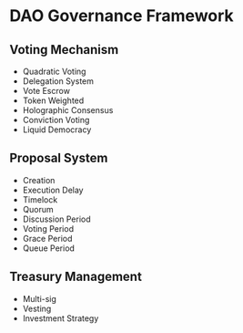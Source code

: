 # DAO Governance Framework

## Voting Mechanism
- Quadratic Voting
- Delegation System
- Vote Escrow
- Token Weighted
- Holographic Consensus
- Conviction Voting
- Liquid Democracy

## Proposal System
- Creation
- Execution Delay
- Timelock
- Quorum
- Discussion Period
- Voting Period
- Grace Period
- Queue Period

## Treasury Management
- Multi-sig
- Vesting
- Investment Strategy